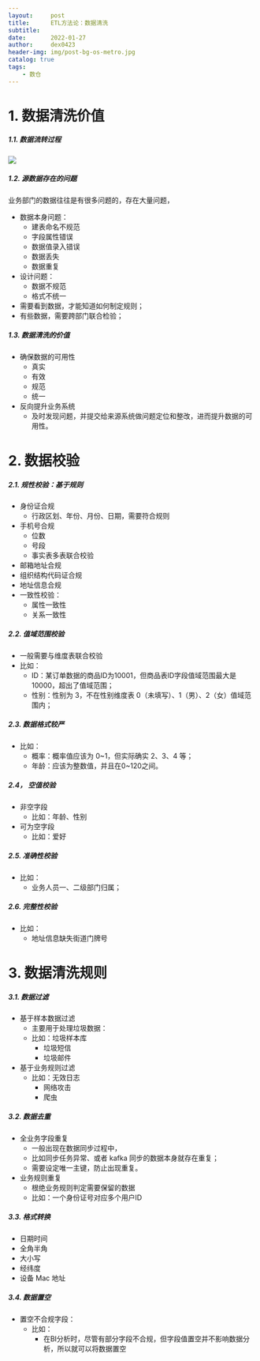 ```yaml
---
layout:     post
title:      ETL方法论：数据清洗
subtitle:   
date:       2022-01-27
author:     dex0423
header-img: img/post-bg-os-metro.jpg
catalog: true
tags:
    - 数仓
---
```



# 1. 数据清洗价值

##### 1.1. 数据流转过程

![]({{site.baseurl}}/img-post/etl-6-1.png)

##### 1.2. 源数据存在的问题

业务部门的数据往往是有很多问题的，存在大量问题，

- 数据本身问题：
  - 建表命名不规范
  - 字段属性错误
  - 数据值录入错误
  - 数据丢失
  - 数据重复
- 设计问题：
  - 数据不规范
  - 格式不统一
- 需要看到数据，才能知道如何制定规则；
- 有些数据，需要跨部门联合检验；

##### 1.3. 数据清洗的价值

- 确保数据的可用性
  - 真实
  - 有效
  - 规范
  - 统一
- 反向提升业务系统
  - 及时发现问题，并提交给来源系统做问题定位和整改，进而提升数据的可用性。

# 2. 数据校验

##### 2.1. 规性校验：基于规则
- 身份证合规
  - 行政区划、年份、月份、日期，需要符合规则
- 手机号合规
  - 位数
  - 号段
  - 事实表多表联合校验
- 邮箱地址合规
- 组织结构代码证合规
- 地址信息合规
- 一致性校验：
  - 属性一致性
  - 关系一致性

##### 2.2. 值域范围校验
  - 一般需要与维度表联合校验
  - 比如：
    - ID：某订单数据的商品ID为10001，但商品表ID字段值域范围最大是10000，超出了值域范围；
    - 性别：性别为 3，不在性别维度表 0（未填写）、1（男）、2（女）值域范围内；

##### 2.3. 数据格式较严
  - 比如：
    - 概率：概率值应该为 0~1，但实际确实 2、3、4 等；
    - 年龄：应该为整数值，并且在0~120之间。

##### 2.4， 空值校验
  - 非空字段
    - 比如：年龄、性别
  - 可为空字段
    - 比如：爱好

##### 2.5. 准确性校验
  - 比如：
    - 业务人员一、二级部门归属；

##### 2.6. 完整性校验
  - 比如：
    - 地址信息缺失街道门牌号

# 3. 数据清洗规则

##### 3.1. 数据过滤

- 基于样本数据过滤
  - 主要用于处理垃圾数据：
  - 比如：垃圾样本库
    - 垃圾短信
    - 垃圾邮件
- 基于业务规则过滤
  - 比如：无效日志
    - 网络攻击
    - 爬虫

##### 3.2. 数据去重

- 全业务字段重复
  - 一般出现在数据同步过程中，
  - 比如同步任务异常、或者 kafka 同步的数据本身就存在重复；
  - 需要设定唯一主键，防止出现重复。
- 业务规则重复
  - 根绝业务规则判定需要保留的数据
  - 比如：一个身份证号对应多个用户ID

##### 3.3. 格式转换

- 日期时间
- 全角半角
- 大小写
- 经纬度
- 设备 Mac 地址

##### 3.4. 数据置空
- 置空不合规字段：
  - 比如：
    - 在BI分析时，尽管有部分字段不合规，但字段值置空并不影响数据分析，所以就可以将数据置空